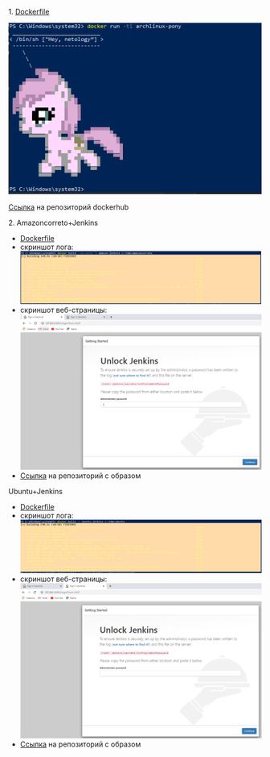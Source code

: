 <p>1. <a href="../05-virt-04-docker-practical-skills/files/Dockerfile">Dockerfile</a> </p>
<img src="../05-virt-04-docker-practical-skills/img/img.png">
<p><a href="https://hub.docker.com/repository/docker/sakhnail/ponysay">Ссылка</a> на репозиторий dockerhub</p>
<p>2. Amazoncorreto+Jenkins </p> 

- <a href="../05-virt-04-docker-practical-skills/files/Dockerfile-amazoncorretto">Dockerfile</a>
- скриншот лога:
![img.png](img.png)
- скриншот веб-страницы:
![img_1.png](img_1.png)
- <a href="https://hub.docker.com/repository/docker/sakhnail/amazoncorreto-jenkins">Ссылка</a> на репозиторий с образом 

<p>Ubuntu+Jenkins</p>

- <a href="../05-virt-04-docker-practical-skills/files/Dockerfile-ubuntu">Dockerfile</a>
- скриншот лога:
![img_2.png](img_2.png)
- скриншот веб-страницы:
![img_3.png](img_3.png)
- <a href="https://hub.docker.com/repository/docker/sakhnail/ubuntu-jenkins">Ссылка</a> на репозиторий с образом
